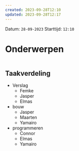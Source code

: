 ```yaml
---
created: 2023-09-28T12:10
updated: 2023-09-28T12:17
---
```

Datum: `28-09-2023`
Starttijd: `12:10`

# Onderwerpen
```toc
```

## Taakverdeling
- Verslag 
	- Femke 
	- Jasper 
	- Elmas
- bouw
	- Jasper 
	- Maarten 
	- Yamairo 
- programmeren
	- Connor
	- Elmas 
	- Yamairo